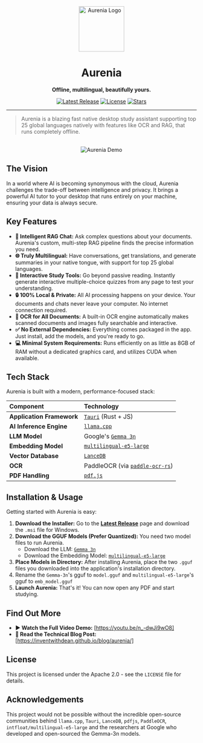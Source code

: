 <div align="center">
  <img src="https://github.com/user-attachments/assets/53e32f9a-d4e5-446b-817a-044644b0c196" alt="Aurenia Logo" width="120px" />
  <h1>Aurenia</h1>
  <p><strong>Offline, multilingual, beautifully yours.</strong></p>
</div>

<div align="center">
  <a href="https://github.com/inventwithdean/aurenia/releases/latest"><img src="https://img.shields.io/github/v/release/inventwithdean/aurenia?style=for-the-badge" alt="Latest Release"></a>
  <a href="https://github.com/inventwithdean/aurenia/blob/main/LICENSE"><img src="https://img.shields.io/github/license/inventwithdean/aurenia?style=for-the-badge" alt="License"></a>
  <a href="https://github.com/inventwithdean/aurenia/stargazers"><img src="https://img.shields.io/github/stars/inventwithdean/aurenia?style=for-the-badge" alt="Stars"></a>
</div>

---

> Aurenia is a blazing fast native desktop study assistant supporting top 25 global languages natively with features like OCR and RAG, that runs completely offline.

<br>

<div align="center">
  <img src="https://github.com/user-attachments/assets/924a75d6-4c34-43ab-be3b-47590e1a5fef" alt="Aurenia Demo">
</div>

## The Vision

In a world where AI is becoming synonymous with the cloud, Aurenia challenges the trade-off between intelligence and privacy. It brings a powerful AI tutor to your desktop that runs entirely on your machine, ensuring your data is always secure.

## Key Features

* **🧠 Intelligent RAG Chat:** Ask complex questions about your documents. Aurenia's custom, multi-step RAG pipeline finds the precise information you need.
* **🌐 Truly Multilingual:** Have conversations, get translations, and generate summaries in your native tongue, with support for top 25 global languages.
* **📝 Interactive Study Tools:** Go beyond passive reading. Instantly generate interactive multiple-choice quizzes from any page to test your understanding.
* **🔒 100% Local & Private:** All AI processing happens on your device. Your documents and chats never leave your computer. No internet connection required.
* **👀 OCR for All Documents:** A built-in OCR engine automatically makes scanned documents and images fully searchable and interactive.
* **✅ No External Dependencies:** Everything comes packaged in the app. Just install, add the models, and you're ready to go.
* **💻 Minimal System Requirements:** Runs efficiently on as little as 8GB of RAM without a dedicated graphics card, and utilizes CUDA when available.

## Tech Stack

Aurenia is built with a modern, performance-focused stack:

| Component | Technology |
| :--- | :--- |
| **Application Framework** | [`Tauri`](https://v2.tauri.app/) (Rust + JS) |
| **AI Inference Engine** | [`llama.cpp`](https://github.com/ggml-org/llama.cpp) |
| **LLM Model** | Google's [`Gemma 3n`](https://huggingface.co/google/gemma-3n-E4B-it/tree/main) |
| **Embedding Model** | [`multilingual-e5-large`](https://huggingface.co/intfloat/multilingual-e5-large) |
| **Vector Database** | [`LanceDB`](https://github.com/lancedb/lancedb) |
| **OCR** | PaddleOCR (via [`paddle-ocr-rs`](https://github.com/mg-chao/paddle-ocr-rs)) |
| **PDF Handling** | [`pdf.js`](https://github.com/mozilla/pdf.js) |

## Installation & Usage

Getting started with Aurenia is easy:

1.  **Download the Installer:** Go to the [**Latest Release**](https://github.com/inventwithdean/aurenia/releases/latest) page and download the `.msi` file for Windows.
2.  **Download the GGUF Models (Prefer Quantized):** You need two model files to run Aurenia.
    * Download the LLM: [`Gemma 3n`](https://huggingface.co/unsloth/gemma-3n-E4B-it-GGUF)
    * Download the Embedding Model: [`multilingual-e5-large`](https://huggingface.co/phate334/multilingual-e5-large-gguf)
3.  **Place Models in Directory:** After installing Aurenia, place the two `.gguf` files you downloaded into the application's installation directory.
4.  Rename the `Gemma-3n`'s gguf to `model.gguf` and `multilingual-e5-large`'s gguf to `emb_model.gguf`
5.  **Launch Aurenia:** That's it! You can now open any PDF and start studying.

## Find Out More

* **▶️ Watch the Full Video Demo:** [https://youtu.be/n_-dwJi9wO8]
* **📄 Read the Technical Blog Post:** [https://inventwithdean.github.io/blog/aurenia/]

## License

This project is licensed under the Apache 2.0 - see the `LICENSE` file for details.

## Acknowledgements

This project would not be possible without the incredible open-source communities behind `llama.cpp`, `Tauri`, `LanceDB`, `pdfjs`, `PaddleOCR`, `intfloat/multilingual-e5-large` and the researchers at Google who developed and open-sourced the Gemma-3n models.
